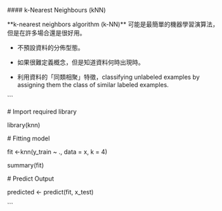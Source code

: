 

\#\#\#\# k-Nearest Neighbours \(kNN\)







\*\*k-nearest neighbors algorithm \(k-NN\)\*\* 可能是最簡單的機器學習演算法，但是在許多場合還是很好用。







- 不預設資料的分佈型態。



- 如果很難定義概念，但是知道資料何時出現時。



- 利用資料的「同類相聚」特徵，classifying unlabeled examples by assigning them the class of similar labeled examples.





























\`\`\`

\# Import required library

library\(knn\)



\# Fitting model

fit &lt;-knn\(y\_train ~ ., data = x, k = 4\)

summary\(fit\)



\# Predict Output

predicted &lt;- predict\(fit, x\_test\)

\`\`\`








